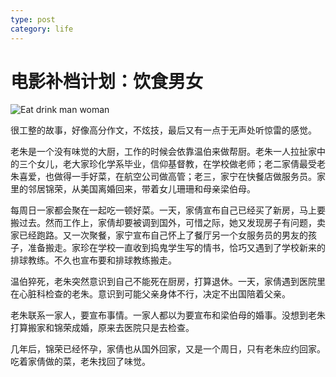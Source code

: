```yaml
---
type: post
category: life
---
```

# 电影补档计划：饮食男女

![Eat drink man woman](https://img3.doubanio.com/view/photo/l/public/p1910899751.webp)

很工整的故事，好像高分作文，不炫技，最后又有一点于无声处听惊雷的感觉。

老朱是一个没有味觉的大厨，工作的时候会依靠温伯来做帮厨。老朱一人拉扯家中的三个女儿，老大家珍化学系毕业，信仰基督教，在学校做老师；老二家倩最受老朱喜爱，也做得一手好菜，在航空公司做高管；老三，家宁在快餐店做服务员。家里的邻居锦荣，从美国离婚回来，带着女儿珊珊和母亲梁伯母。

每周日一家都会聚在一起吃一顿好菜。一天，家倩宣布自己已经买了新房，马上要搬过去。然而工作上，家倩却要被调到国外，可惜之际，她又发现房子有问题，卖家已经跑路。又一次聚餐，家宁宣布自己怀上了餐厅另一个女服务员的男友的孩子，准备搬走。家珍在学校一直收到捣鬼学生写的情书，恰巧又遇到了学校新来的排球教练。不久也宣布要和排球教练搬走。

温伯猝死，老朱突然意识到自己不能死在厨房，打算退休。一天，家倩遇到医院里在心脏科检查的老朱。意识到可能父亲身体不行，决定不出国陪着父亲。

老朱联系一家人，要宣布事情。一家人都以为要宣布和梁伯母的婚事。没想到老朱打算搬家和锦荣成婚，原来去医院只是去检查。

几年后，锦荣已经怀孕，家倩也从国外回家，又是一个周日，只有老朱应约回家。吃着家倩做的菜，老朱找回了味觉。
